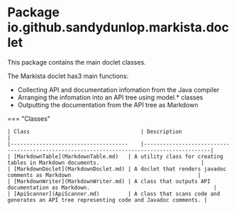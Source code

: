 # Package io.github.sandydunlop.markista.doclet


This package contains the main doclet classes.

The Markista doclet has3 main functions:

  - Collecting API and documentation infomation from the Java compiler
  - Arranging the infomation into an API tree using model.* classes
  - Outputting the documentation from the API tree as Markdown

=== "Classes"

    | Class                                   | Description                                                                               |
    |-------------------------------------    |-------------------------------------------------------------------------------------------|
    | [MarkdownTable](MarkdownTable.md)   | A utility class for creating tables in Markdown documents.                                |
    | [MarkdownDoclet](MarkdownDoclet.md) | A doclet that renders javadoc comments as Markdown                                        |
    | [MarkdownWriter](MarkdownWriter.md) | A class that outputs API documentation as Markdown.                                       |
    | [ApiScanner](ApiScanner.md)         | A class that scans code and generates an API tree representing code and Javadoc comments. |
